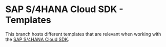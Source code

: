 # SAP S/4HANA Cloud SDK - Templates
This branch hosts different templates that are relevant when working with the [SAP S/4HANA Cloud SDK](https:://www.sap.com/s4sdk).

